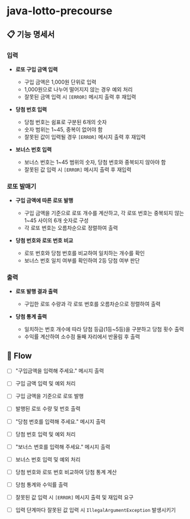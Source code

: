 # java-lotto-precourse

## 📋 기능 명세서

### 입력
- **로또 구입 금액 입력**
    - 구입 금액은 1,000원 단위로 입력
    - 1,000원으로 나누어 떨어지지 않는 경우 예외 처리
    - 잘못된 금액 입력 시 `[ERROR]` 메시지 출력 후 재입력

- **당첨 번호 입력**
    - 당첨 번호는 쉼표로 구분된 6개의 숫자
    - 숫자 범위는 1~45, 중복이 없어야 함
    - 잘못된 값이 입력될 경우 `[ERROR]` 메시지 출력 후 재입력

- **보너스 번호 입력**
    - 보너스 번호는 1~45 범위의 숫자, 당첨 번호와 중복되지 않아야 함
    - 잘못된 값 입력 시 `[ERROR]` 메시지 출력 후 재입력

### 로또 발매기
- **구입 금액에 따른 로또 발행**
    - 구입 금액을 기준으로 로또 개수를 계산하고, 각 로또 번호는 중복되지 않는 1~45 사이의 6개 숫자로 구성
    - 각 로또 번호는 오름차순으로 정렬하여 출력

- **당첨 번호와 로또 번호 비교**
    - 로또 번호와 당첨 번호를 비교하여 일치하는 개수를 확인
    - 보너스 번호 일치 여부를 확인하여 2등 당첨 여부 판단

### 출력
- **로또 발행 결과 출력**
    - 구입한 로또 수량과 각 로또 번호를 오름차순으로 정렬하여 출력

- **당첨 통계 출력**
    - 일치하는 번호 개수에 따라 당첨 등급(1등~5등)을 구분하고 당첨 횟수 출력
    - 수익률 계산하여 소수점 둘째 자리에서 반올림 후 출력

## 🌊 Flow

- [ ] "구입금액을 입력해 주세요." 메시지 출력
- [ ] 구입 금액 입력 및 예외 처리
- [ ] 구입 금액을 기준으로 로또 발행
- [ ] 발행된 로또 수량 및 번호 출력
- [ ] "당첨 번호를 입력해 주세요." 메시지 출력
- [ ] 당첨 번호 입력 및 예외 처리
- [ ] "보너스 번호를 입력해 주세요." 메시지 출력
- [ ] 보너스 번호 입력 및 예외 처리
- [ ] 당첨 번호와 로또 번호 비교하여 당첨 통계 계산
- [ ] 당첨 통계와 수익률 출력
- [ ] 잘못된 값 입력 시 `[ERROR]` 메시지 출력 및 재입력 요구

- [ ] 입력 단계마다 잘못된 값 입력 시 `IllegalArgumentException` 발생시키기